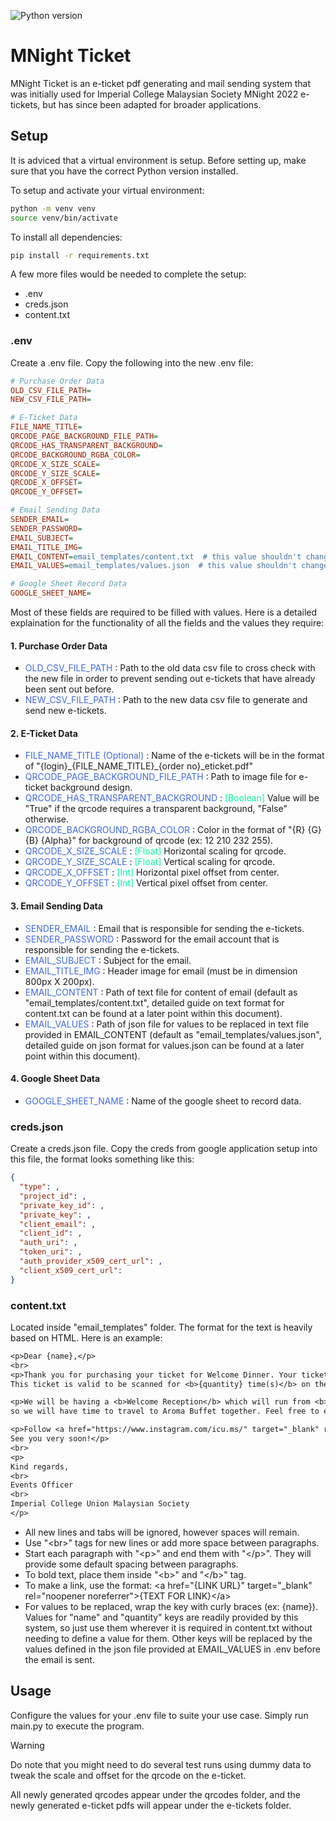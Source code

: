 ![Python version](https://img.shields.io/badge/python-3.11-blue)

# MNight Ticket

MNight Ticket is an e-ticket pdf generating and mail sending system that was initially used for Imperial College Malaysian Society MNight 2022 e-tickets, but has since been adapted for broader applications.

## Setup

It is adviced that a virtual environment is setup. Before setting up, make sure that you have the correct Python version installed.

To setup and activate your virtual environment:

```bash
python -m venv venv
source venv/bin/activate 
```

To install all dependencies:

```bash
pip install -r requirements.txt
```

A few more files would be needed to complete the setup:
- .env
- creds.json
- content.txt

### .env
Create a .env file. Copy the following into the new .env file:

```ini
# Purchase Order Data
OLD_CSV_FILE_PATH=
NEW_CSV_FILE_PATH=

# E-Ticket Data
FILE_NAME_TITLE=
QRCODE_PAGE_BACKGROUND_FILE_PATH=
QRCODE_HAS_TRANSPARENT_BACKGROUND=
QRCODE_BACKGROUND_RGBA_COLOR=
QRCODE_X_SIZE_SCALE=
QRCODE_Y_SIZE_SCALE=
QRCODE_X_OFFSET=
QRCODE_Y_OFFSET=

# Email Sending Data
SENDER_EMAIL=
SENDER_PASSWORD=
EMAIL_SUBJECT=
EMAIL_TITLE_IMG=
EMAIL_CONTENT=email_templates/content.txt  # this value shouldn't change, just change the text in content.txt
EMAIL_VALUES=email_templates/values.json  # this value shouldn't change, just change the data in values.json

# Google Sheet Record Data
GOOGLE_SHEET_NAME=
```

Most of these fields are required to be filled with values. Here is a detailed explaination for the functionality of all the fields and the values they require:

#### 1. Purchase Order Data
- <span style="color:#4169E1"> OLD_CSV_FILE_PATH </span>: Path to the old data csv file to cross check with the new file in order to prevent sending out e-tickets that have already been sent out before.
- <span style="color:#4169E1"> NEW_CSV_FILE_PATH </span>: Path to the new data csv file to generate and send new e-tickets.

#### 2. E-Ticket Data
- <span style="color:#4169E1"> FILE_NAME_TITLE (Optional) </span>: Name of the e-tickets will be in the format of "{login}_{FILE_NAME_TITLE}\_{order no}_eticket.pdf"
- <span style="color:#4169E1"> QRCODE_PAGE_BACKGROUND_FILE_PATH </span>: Path to image file for e-ticket background design.
- <span style="color:#4169E1"> QRCODE_HAS_TRANSPARENT_BACKGROUND </span>: <span style="color:	#00FA9A">[Boolean]</span> Value will be "True" if the qrcode requires a transparent background, "False" otherwise.
- <span style="color:#4169E1"> QRCODE_BACKGROUND_RGBA_COLOR </span>: Color in the format of "{R} {G} {B} {Alpha}" for background of qrcode (ex: 12 210 232 255).
- <span style="color:#4169E1"> QRCODE_X_SIZE_SCALE </span>: <span style="color:	#00FA9A">[Float]</span> Horizontal scaling for qrcode.
- <span style="color:#4169E1"> QRCODE_Y_SIZE_SCALE </span>: <span style="color:	#00FA9A">[Float]</span> Vertical scaling for qrcode.
- <span style="color:#4169E1"> QRCODE_X_OFFSET </span>: <span style="color:	#00FA9A">[Int]</span> Horizontal pixel offset from center.
- <span style="color:#4169E1"> QRCODE_Y_OFFSET </span>: <span style="color:	#00FA9A">[Int]</span> Vertical pixel offset from center.

#### 3. Email Sending Data
- <span style="color:#4169E1"> SENDER_EMAIL </span>: Email that is responsible for sending the e-tickets.
- <span style="color:#4169E1"> SENDER_PASSWORD </span>: Password for the email account that is responsible for sending the e-tickets.
- <span style="color:#4169E1"> EMAIL_SUBJECT </span>: Subject for the email.
- <span style="color:#4169E1"> EMAIL_TITLE_IMG </span>: Header image for email (must be in dimension 800px X 200px).
- <span style="color:#4169E1"> EMAIL_CONTENT </span>: Path of text file for content of email (default as "email_templates/content.txt", detailed guide on text format for content.txt can be found at a later point within this document).
- <span style="color:#4169E1"> EMAIL_VALUES </span>: Path of json file for values to be replaced in text file provided in EMAIL_CONTENT (default as "email_templates/values.json", detailed guide on json format for values.json can be found at a later point within this document).

#### 4. Google Sheet Data
- <span style="color:#4169E1"> GOOGLE_SHEET_NAME </span>: Name of the google sheet to record data.


### creds.json
Create a creds.json file. Copy the creds from google application setup into this file, the format looks something like this:

```json
{
  "type": ,
  "project_id": ,
  "private_key_id": ,
  "private_key": ,
  "client_email": ,
  "client_id": ,
  "auth_uri": ,
  "token_uri": ,
  "auth_provider_x509_cert_url": ,
  "client_x509_cert_url":
}
```

### content.txt
Located inside "email_templates" folder. The format for the text is heavily based on HTML. Here is an example:
```txt
<p>Dear {name},</p>
<br>
<p>Thank you for purchasing your ticket for Welcome Dinner. Your ticket is attached in this email. 
This ticket is valid to be scanned for <b>{quantity} time(s)</b> on the <b>{date}.</b></p>

<p>We will be having a <b>Welcome Reception</b> which will run from <b>5pm to approximately 6.30pm</b> before the dinner, 
so we will have time to travel to Aroma Buffet together. Feel free to email events.icums@gmail.com if you have any queries.</p>

<p>Follow <a href="https://www.instagram.com/icu.ms/" target="_blank" rel="noopener noreferrer">@icu.ms</a> on Instagram to receive updates on future. 
See you very soon!</p>
<br>
<p>
Kind regards,
<br>
Events Officer
<br>
Imperial College Union Malaysian Society
</p>
```
- All new lines and tabs will be ignored, however spaces will remain.
- Use "\<br>" tags for new lines or add more space between paragraphs.
- Start each paragraph with "\<p>" and end them with "\</p>". They will provide some default spacing between paragraphs.
- To bold text, place them inside "\<b>" and "\</b>" tag.
- To make a link, use the format: \<a href="{LINK URL}" target="_blank" rel="noopener noreferrer">{TEXT FOR LINK}\</a>
- For values to be replaced, wrap the key with curly braces (ex: {name}). Values for "name" and "quantity" keys are readily provided by this system, so just use them wherever it is required in content.txt without needing to define a value for them. Other keys will be replaced by the values defined in the json file provided at EMAIL_VALUES in .env before the email is sent.

## Usage
Configure the values for your .env file to suite your use case. Simply run main.py to execute the program.

> [!WARNING]
> Do note that you might need to do several test runs using dummy data to tweak the scale and offset for the qrcode on the e-ticket.

All newly generated qrcodes appear under the qrcodes folder, and the newly generated e-ticket pdfs will appear under the e-tickets folder.